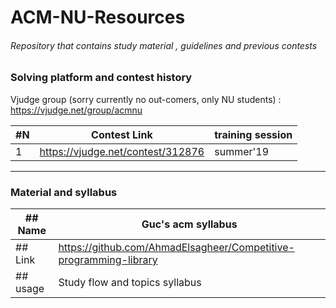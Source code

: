 # ACM-NU-Resources
###### Repository that contains study material , guidelines and previous contests
### Solving platform and contest history
Vjudge group (sorry currently no out-comers, only NU students) :
https://vjudge.net/group/acmnu

| #N | Contest Link                                                   | training session | 
|----|----------------------------------------------------------------|------------------|
|  1 |https://vjudge.net/contest/312876                               |   summer'19      |

-----------------------------------------------------------------------------------------------------------------------------------
### Material and syllabus

| ## Name | Guc's acm syllabus                                                  | 
|--------|---------------------------------------------------------------------|
| ## Link | https://github.com/AhmadElsagheer/Competitive-programming-library   |
| ## usage| Study flow and topics syllabus                                      |
